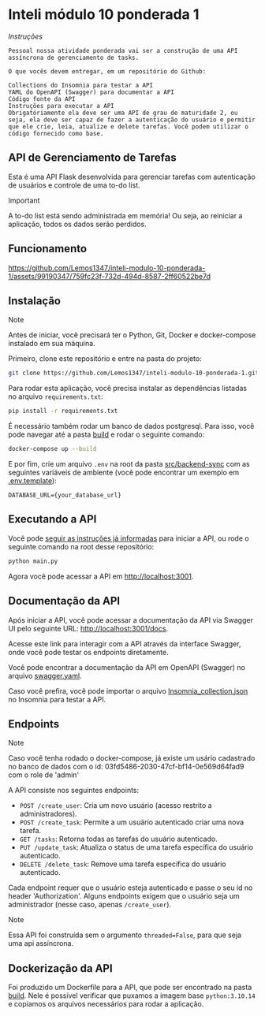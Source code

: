 # Inteli módulo 10 ponderada 1

_Instruções_

```
Pessoal nossa atividade ponderada vai ser a construção de uma API assíncrona de gerenciamento de tasks.

O que vocês devem entregar, em um repositório do Github:

Collections do Insomnia para testar a API
YAML do OpenAPI (Swagger) para documentar a API
Código fonte da API
Instruções para executar a API
Obrigatóriamente ela deve ser uma API de grau de maturidade 2, ou seja, ela deve ser capaz de fazer a autenticação do usuário e permitir que ele crie, leia, atualize e delete tarefas. Você podem utilizar o código fornecido como base.

```

## API de Gerenciamento de Tarefas

Esta é uma API Flask desenvolvida para gerenciar tarefas com autenticação de usuários e controle de uma to-do list.

> [!IMPORTANT]
> A to-do list está sendo administrada em memória! Ou seja, ao reiniciar a aplicação, todos os dados serão perdidos.

## Funcionamento

https://github.com/Lemos1347/inteli-modulo-10-ponderada-1/assets/99190347/759fc23f-732d-494d-8587-2ff60522be7d

## Instalação

> [!NOTE]
> Antes de iniciar, você precisará ter o Python, Git, Docker e docker-compose instalado em sua máquina.

Primeiro, clone este repositório e entre na pasta do projeto:

```bash
git clone https://github.com/Lemos1347/inteli-modulo-10-ponderada-1.git ; cd inteli-modulo-10-ponderada-1/src/backend-sync
```

Para rodar esta aplicação, você precisa instalar as dependências listadas no arquivo `requirements.txt`:

```bash
pip install -r requirements.txt
```

É necessário também rodar um banco de dados postgresql. Para isso, você pode navegar até a pasta [build](./build) e rodar o seguinte comando:

```bash
docker-compose up --build
```

E por fim, crie um arquivo `.env` na root da pasta [src/backend-sync](.) com as seguintes variáveis de ambiente (você pode encontrar um exemplo em [.env.template](./src/backend-sync/.env.template)):

```env
DATABASE_URL={your_database_url}
```

## Executando a API

Você pode [seguir as instruções já informadas](../../README.md/#como-rodar) para iniciar a API, ou rode o seguinte comando na root desse repositório:

```bash
python main.py
```

Agora você pode acessar a API em [http://localhost:3001](http://localhost:3001).

## Documentação da API

Após iniciar a API, você pode acessar a documentação da API via Swagger UI pelo seguinte URL: [http://localhost:3001/docs](http://localhost:3001/docs).

Acesse este link para interagir com a API através da interface Swagger, onde você pode testar os endpoints diretamente.

Você pode encontrar a documentação da API em OpenAPI (Swagger) no arquivo [swagger.yaml](./static/swagger.yml).

Caso você prefira, você pode importar o arquivo [Insomnia_collection.json](./static/Insomnia_collection.json) no Insomnia para testar a API.

## Endpoints

> [!NOTE]
> Caso você tenha rodado o docker-compose, já existe um usário cadastrado no banco de dados com o id: 03fd5486-2030-47cf-bf14-0e569d64fad9 com o role de 'admin'

A API consiste nos seguintes endpoints:

- `POST /create_user`: Cria um novo usuário (acesso restrito a administradores).
- `POST /create_task`: Permite a um usuário autenticado criar uma nova tarefa.
- `GET /tasks`: Retorna todas as tarefas do usuário autenticado.
- `PUT /update_task`: Atualiza o status de uma tarefa específica do usuário autenticado.
- `DELETE /delete_task`: Remove uma tarefa específica do usuário autenticado.

Cada endpoint requer que o usuário esteja autenticado e passe o seu id no header 'Authorization'. Alguns endpoints exigem que o usuário seja um administrador (nesse caso, apenas `/create_user`).

> [!NOTE]
> Essa API foi construída sem o argumento `threaded=False`, para que seja uma api assíncrona.

## Dockerização da API

Foi produzido um Dockerfile para a API, que pode ser encontrado na pasta [build](./build). Nele é possível verificar que puxamos a imagem base `python:3.10.14 ` e copiamos os arquivos necessários para rodar a aplicação.
